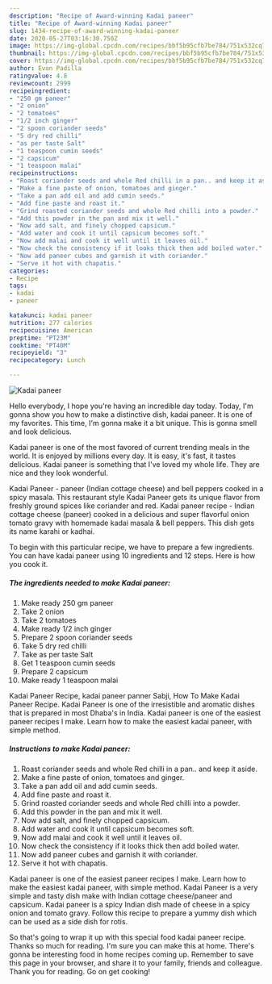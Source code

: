 ```yaml
---
description: "Recipe of Award-winning Kadai paneer"
title: "Recipe of Award-winning Kadai paneer"
slug: 1434-recipe-of-award-winning-kadai-paneer
date: 2020-05-27T03:16:30.750Z
image: https://img-global.cpcdn.com/recipes/bbf5b95cfb7be784/751x532cq70/kadai-paneer-recipe-main-photo.jpg
thumbnail: https://img-global.cpcdn.com/recipes/bbf5b95cfb7be784/751x532cq70/kadai-paneer-recipe-main-photo.jpg
cover: https://img-global.cpcdn.com/recipes/bbf5b95cfb7be784/751x532cq70/kadai-paneer-recipe-main-photo.jpg
author: Evan Padilla
ratingvalue: 4.8
reviewcount: 2999
recipeingredient:
- "250 gm paneer"
- "2 onion"
- "2 tomatoes"
- "1/2 inch ginger"
- "2 spoon coriander seeds"
- "5 dry red chilli"
- "as per taste Salt"
- "1 teaspoon cumin seeds"
- "2 capsicum"
- "1 teaspoon malai"
recipeinstructions:
- "Roast coriander seeds and whole Red chilli in a pan.. and keep it aside."
- "Make a fine paste of onion, tomatoes and ginger."
- "Take a pan add oil and add cumin seeds."
- "Add fine paste and roast it."
- "Grind roasted coriander seeds and whole Red chilli into a powder."
- "Add this powder in the pan and mix it well."
- "Now add salt, and finely chopped capsicum."
- "Add water and cook it until capsicum becomes soft."
- "Now add malai and cook it well until it leaves oil."
- "Now check the consistency if it looks thick then add boiled water."
- "Now add paneer cubes and garnish it with coriander."
- "Serve it hot with chapatis."
categories:
- Recipe
tags:
- kadai
- paneer

katakunci: kadai paneer 
nutrition: 277 calories
recipecuisine: American
preptime: "PT23M"
cooktime: "PT40M"
recipeyield: "3"
recipecategory: Lunch

---
```



![Kadai paneer](https://img-global.cpcdn.com/recipes/bbf5b95cfb7be784/751x532cq70/kadai-paneer-recipe-main-photo.jpg)

Hello everybody, I hope you're having an incredible day today. Today, I'm gonna show you how to make a distinctive dish, kadai paneer. It is one of my favorites. This time, I'm gonna make it a bit unique. This is gonna smell and look delicious.

Kadai paneer is one of the most favored of current trending meals in the world. It is enjoyed by millions every day. It is easy, it's fast, it tastes delicious. Kadai paneer is something that I've loved my whole life. They are nice and they look wonderful.

Kadai Paneer - paneer (Indian cottage cheese) and bell peppers cooked in a spicy masala. This restaurant style Kadai Paneer gets its unique flavor from freshly ground spices like coriander and red. Kadai paneer recipe - Indian cottage cheese (paneer) cooked in a delicious and super flavorful onion tomato gravy with homemade kadai masala &amp; bell peppers. This dish gets its name karahi or kadhai.


To begin with this particular recipe, we have to prepare a few ingredients. You can have kadai paneer using 10 ingredients and 12 steps. Here is how you cook it.

<!--inarticleads1-->

##### The ingredients needed to make Kadai paneer:

1. Make ready 250 gm paneer
1. Take 2 onion
1. Take 2 tomatoes
1. Make ready 1/2 inch ginger
1. Prepare 2 spoon coriander seeds
1. Take 5 dry red chilli
1. Take as per taste Salt
1. Get 1 teaspoon cumin seeds
1. Prepare 2 capsicum
1. Make ready 1 teaspoon malai


Kadai Paneer Recipe, kadai paneer panner Sabji, How To Make Kadai Paneer Recipe. Kadai Paneer is one of the irresistible and aromatic dishes that is prepared in most Dhaba&#39;s in India. Kadai paneer is one of the easiest paneer recipes I make. Learn how to make the easiest kadai paneer, with simple method. 

<!--inarticleads2-->

##### Instructions to make Kadai paneer:

1. Roast coriander seeds and whole Red chilli in a pan.. and keep it aside.
1. Make a fine paste of onion, tomatoes and ginger.
1. Take a pan add oil and add cumin seeds.
1. Add fine paste and roast it.
1. Grind roasted coriander seeds and whole Red chilli into a powder.
1. Add this powder in the pan and mix it well.
1. Now add salt, and finely chopped capsicum.
1. Add water and cook it until capsicum becomes soft.
1. Now add malai and cook it well until it leaves oil.
1. Now check the consistency if it looks thick then add boiled water.
1. Now add paneer cubes and garnish it with coriander.
1. Serve it hot with chapatis.


Kadai paneer is one of the easiest paneer recipes I make. Learn how to make the easiest kadai paneer, with simple method. Kadai Paneer is a very simple and tasty dish make with Indian cottage cheese/paneer and capsicum. Kadai paneer is a spicy Indian dish made of cheese in a spicy onion and tomato gravy. Follow this recipe to prepare a yummy dish which can be used as a side dish for rotis. 

So that's going to wrap it up with this special food kadai paneer recipe. Thanks so much for reading. I'm sure you can make this at home. There's gonna be interesting food in home recipes coming up. Remember to save this page in your browser, and share it to your family, friends and colleague. Thank you for reading. Go on get cooking!
